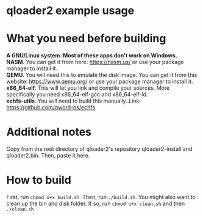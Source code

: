 # qloader2 example usage

# What you need before building
**A GNU/Linux system. Most of these apps don't work on Windows.**  
**NASM**. You can get it from here: https://nasm.us/ or use your package manager to install it.  
**QEMU**. You will need this to emulate the disk image. You can get it from this website: https://www.qemu.org/ or use your package manager to install it.  
**x86_64-elf**. This will let you link and compile your sources. More specifically you need x86_64-elf-gcc and x86_64-elf-ld.  
**echfs-utils**. You will need to build this manually. Link: https://github.com/qword-os/echfs  

# Additional notes
Copy from the root directory of qloader2's repository qloader2-install and qloader2.bin. Then, paste it here.

# How to build
First, run `chmod u+x build.sh`. Then, run `./build.sh`. You might also want to clean up the bin and disk folder. If so, run `chmod u+x clean.sh` and then `./clean.sh`  

